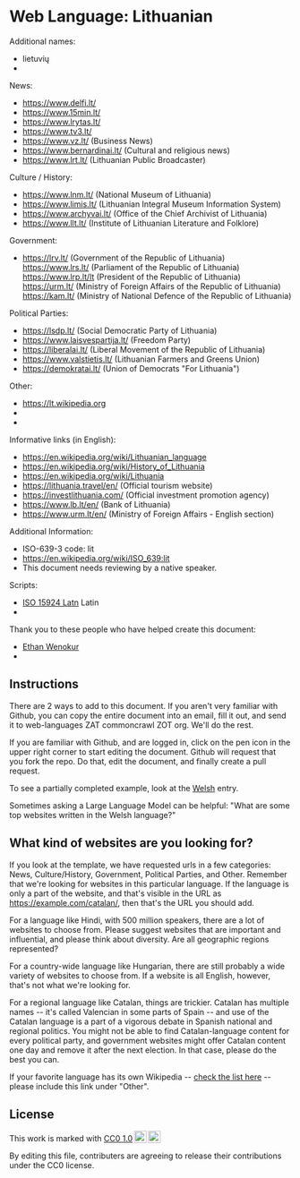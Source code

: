# Web Language: Lithuanian

Additional names:
- lietuvių
- 

News:
- https://www.delfi.lt/
- https://www.15min.lt/
- https://www.lrytas.lt/
- https://www.tv3.lt/
- https://www.vz.lt/ (Business News)
- https://www.bernardinai.lt/ (Cultural and religious news)
- https://www.lrt.lt/ (Lithuanian Public Broadcaster)

Culture / History:
- https://www.lnm.lt/ (National Museum of Lithuania)
- https://www.limis.lt/ (Lithuanian Integral Museum Information System)
- https://www.archyvai.lt/ (Office of the Chief Archivist of Lithuania)
- https://www.llt.lt/ (Institute of Lithuanian Literature and Folklore)

Government:
- https://lrv.lt/ (Government of the Republic of Lithuania)
https://www.lrs.lt/ (Parliament of the Republic of Lithuania)
https://www.lrp.lt/lt (President of the Republic of Lithuania)
https://urm.lt/ (Ministry of Foreign Affairs of the Republic of Lithuania)
https://kam.lt/ (Ministry of National Defence of the Republic of Lithuania)

Political Parties:
- https://lsdp.lt/ (Social Democratic Party of Lithuania)
- https://www.laisvespartija.lt/ (Freedom Party)
- https://liberalai.lt/ (Liberal Movement of the Republic of Lithuania)
- https://www.valstietis.lt/ (Lithuanian Farmers and Greens Union)
- https://demokratai.lt/ (Union of Democrats "For Lithuania")

Other:
- https://lt.wikipedia.org
- 
- 

Informative links (in English):
- https://en.wikipedia.org/wiki/Lithuanian_language
- https://en.wikipedia.org/wiki/History_of_Lithuania
- https://en.wikipedia.org/wiki/Lithuania
- https://lithuania.travel/en/ (Official tourism website)
- https://investlithuania.com/ (Official investment promotion agency)
- https://www.lb.lt/en/ (Bank of Lithuania)
- https://www.urm.lt/en/ (Ministry of Foreign Affairs - English section)

Additional Information:
- ISO-639-3 code: lit
- https://en.wikipedia.org/wiki/ISO_639:lit
- This document needs reviewing by a native speaker.


Scripts:
- <a href="https://en.wikipedia.org/wiki/ISO_15924">ISO 15924 Latn</a> Latin
- 

Thank you to these people who have helped create this document:
- [Ethan Wenokur](https://github.com/e-Winnie)
- 

## Instructions

There are 2 ways to add to this document. If you aren't very familiar
with Github, you can copy the entire document into an email, fill it
out, and send it to web-languages ZAT commoncrawl ZOT org. We'll do the rest.

If you are familiar with Github, and are logged in, click on the pen
icon in the upper right corner to start editing the document.
Github will request that you fork the repo. Do that, edit the
document, and finally create a pull request.

To see a partially completed example, look at the
[Welsh](../living/welsh.md) entry.

Sometimes asking a Large Language Model can be helpful: "What are some
top websites written in the Welsh language?"

## What kind of websites are you looking for?

If you look at the template, we have requested urls in a few
categories: News, Culture/History, Government, Political Parties, and
Other. Remember that we're looking for websites in this particular
language. If the language is only a part of the website, and that's
visible in the URL as https://example.com/catalan/, then that's the
URL you should add.

For a language like Hindi, with 500 million speakers, there are a lot
of websites to choose from. Please suggest websites that are important
and influential, and please think about diversity. Are all geographic
regions represented?

For a country-wide language like Hungarian, there are still probably a
wide variety of websites to choose from. If a website is all English,
however, that's not what we're looking for.

For a regional language like Catalan, things are trickier. Catalan has
multiple names -- it's called Valencian in some parts of Spain -- and
use of the Catalan language is a part of a vigorous debate in Spanish
national and regional politics. You might not be able to find
Catalan-language content for every political party, and government
websites might offer Catalan content one day and remove it after
the next election. In that case, please do the best you can.

If your favorite language has its own Wikipedia -- [check the list here](https://en.wikipedia.org/wiki/List_of_Wikipedias) --
please include this link under "Other".

## License

<p xmlns:cc="http://creativecommons.org/ns#" >This work is marked with <a href="https://creativecommons.org/publicdomain/zero/1.0/?ref=chooser-v1" target="_blank" rel="license noopener noreferrer" style="display:inline-block;">CC0 1.0<img style="height:22px!important;margin-left:3px;vertical-align:text-bottom;" src="https://mirrors.creativecommons.org/presskit/icons/cc.svg?ref=chooser-v1" alt=""><img style="height:22px!important;margin-left:3px;vertical-align:text-bottom;" src="https://mirrors.creativecommons.org/presskit/icons/zero.svg?ref=chooser-v1" alt=""></a></p>

By editing this file, contributers are agreeing to release their contributions under the CC0 license.
